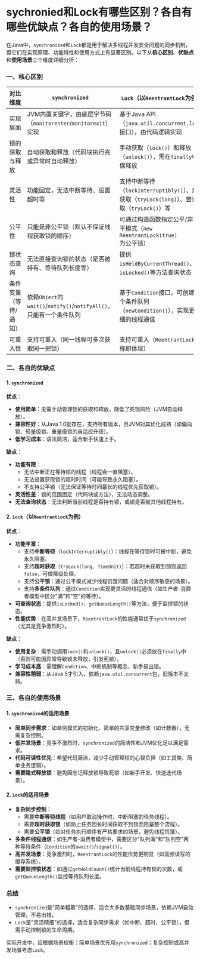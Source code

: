 # sychronied和Lock有哪些区别？各自有哪些优缺点？各自的使用场景？

在Java中，`synchronized`和`Lock`都是用于解决多线程并发安全问题的同步机制，但它们在实现原理、功能特性和使用方式上有显著区别。以下从**核心区别**、**优缺点**和**使用场景**三个维度详细分析：


### 一、核心区别
| 对比维度         | `synchronized`                          | `Lock`（以`ReentrantLock`为例）         |
|------------------|-----------------------------------------|-----------------------------------------|
| 实现层面         | JVM内置关键字，由底层字节码（`monitorenter`/`monitorexit`）实现 | 基于Java API（`java.util.concurrent.locks`接口），由代码逻辑实现 |
| 锁的获取与释放   | 自动获取和释放（代码块执行完或异常时自动释放） | 手动获取（`lock()`）和释放（`unlock()`），需在`finally`中确保释放 |
| 灵活性           | 功能固定，无法中断等待、设置超时等       | 支持中断等待（`lockInterruptibly()`）、超时获取（`tryLock(long)`）、尝试获取（`tryLock()`）等 |
| 公平性           | 只能是非公平锁（默认不保证线程获取锁的顺序） | 可通过构造函数指定公平/非公平模式（`new ReentrantLock(true)`为公平锁） |
| 锁状态查询       | 无法直接查询锁的状态（是否被持有、等待队列长度等） | 提供`isHeldByCurrentThread()`、`isLocked()`等方法查询状态 |
| 条件变量（等待/通知） | 依赖`Object`的`wait()`/`notify()`/`notifyAll()`，只能有一个条件队列 | 基于`Condition`接口，可创建多个条件队列（`newCondition()`），实现更精细的线程通信 |
| 可重入性         | 支持可重入（同一线程可多次获取同一把锁） | 支持可重入（`ReentrantLock`名称即体现） |


### 二、各自的优缺点
#### 1. `synchronized`
**优点**：  
- **使用简单**：无需手动管理锁的获取和释放，降低了死锁风险（JVM自动释放）。  
- **兼容性好**：从Java 1.0就存在，支持所有版本，且JVM对其优化成熟（如偏向锁、轻量级锁、重量级锁的自适应升级）。  
- **低学习成本**：语法简洁，适合新手快速上手。  

**缺点**：  
- **功能有限**：  
  - 无法中断正在等待锁的线程（线程会一直阻塞）。  
  - 无法设置获取锁的超时时间（可能导致永久阻塞）。  
  - 不支持公平锁（无法保证等待时间最长的线程优先获取锁）。  
- **灵活性差**：锁的范围固定（代码块或方法），无法动态调整。  
- **无法查询状态**：无法判断当前线程是否持有锁，或锁是否被其他线程持有。  


#### 2. `Lock`（以`ReentrantLock`为例）
**优点**：  
- **功能丰富**：  
  - 支持**中断等待**（`lockInterruptibly()`）：线程在等待锁时可被中断，避免永久阻塞。  
  - 支持**超时获取**（`tryLock(long, TimeUnit)`）：若超时未获取到锁则返回`false`，可做降级处理。  
  - 支持**公平锁**：通过公平模式减少线程饥饿问题（适合对顺序敏感的场景）。  
  - 支持**多条件队列**：通过`Condition`实现更灵活的线程通信（如生产者-消费者模型中区分"满"和"空"的等待）。  
- **可查询状态**：提供`isLocked()`、`getQueueLength()`等方法，便于监控锁的状态。  
- **性能优势**：在高并发场景下，`ReentrantLock`的性能通常优于`synchronized`（尤其是竞争激烈时）。  

**缺点**：  
- **使用复杂**：需手动调用`lock()`和`unlock()`，且`unlock()`必须放在`finally`中（否则可能因异常导致锁未释放，引发死锁）。  
- **学习成本高**：需理解`Condition`、中断机制等概念，新手易出错。  
- **兼容性稍弱**：从Java 5才引入，依赖`java.util.concurrent`包，旧版本不支持。  


### 三、各自的使用场景
#### 1. `synchronized`的适用场景
- **简单同步需求**：如单例模式的初始化、简单的共享变量修改（如计数器），无需复杂控制。  
- **低并发场景**：竞争不激烈时，`synchronized`的简洁性和JVM优化足以满足需求。  
- **代码可读性优先**：希望代码简洁，减少手动管理锁的心智负担（如工具类、简单业务逻辑）。  
- **需要隐式释放锁**：避免因忘记释放锁导致死锁（如新手开发、快速迭代场景）。  


#### 2. `Lock`的适用场景
- **复杂同步控制**：  
  - 需要**中断等待线程**（如用户取消操作时，中断阻塞的任务线程）。  
  - 需要**超时获取锁**（如防止任务因长时间获取不到锁而阻塞整个流程）。  
  - 需要**公平锁**（如对任务执行顺序有严格要求的场景，避免线程饥饿）。  
- **多条件线程通信**：如生产者-消费者模型中，需要区分"队列满"和"队列空"两种等待条件（`Condition`的`await()`/`signal()`）。  
- **高并发场景**：竞争激烈时，`ReentrantLock`的性能优势更明显（如高频读写的缓存系统）。  
- **需要监控锁状态**：如通过`getHoldCount()`统计当前线程持有锁的次数，或`getQueueLength()`监控等待队列长度。  


### 总结
- `synchronized`是"简单粗暴"的选择，适合大多数基础同步场景，依赖JVM自动管理，不易出错。  
- `Lock`是"灵活精细"的选择，适合复杂同步需求（如中断、超时、公平锁），但需手动控制锁的生命周期。  

实际开发中，应根据场景权衡：简单场景优先用`synchronized`；复杂控制或高并发场景考虑`Lock`。